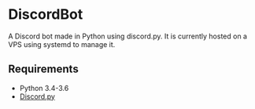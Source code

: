# DiscordBot
A Discord bot made in Python using discord.py.
It is currently hosted on a VPS using systemd to manage it.

## Requirements
- Python 3.4-3.6
- [Discord.py](https://github.com/Rapptz/discord.py)